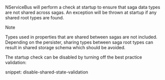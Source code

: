 
NServiceBus will perform a check at startup to ensure that saga data types are not shared across sagas. An exception will be thrown at startup if any shared root types are found.

> [!NOTE]
> Types used in properties that are shared between sagas are not included. Depending on the persister, sharing types between saga root types can result in shared storage schema which should be avoided.

The startup check can be disabled by turning off the best practice validation:

snippet: disable-shared-state-validation

